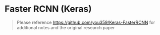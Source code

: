 # Faster RCNN (Keras)

> Please reference https://github.com/you359/Keras-FasterRCNN for additional notes and the original research paper